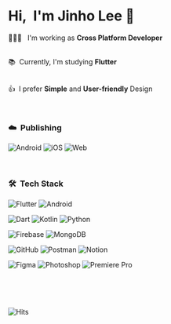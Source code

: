 # Hi,&nbsp; I'm Jinho Lee 👋

🧑🏻‍💻&nbsp;&nbsp; I'm working as <strong>Cross Platform Developer</strong>
<br>
<br>

📚&nbsp; Currently, I'm studying <strong>Flutter</strong>
<br>
<br>

👍&nbsp; I prefer <strong>Simple</strong> and <strong>User-friendly</strong> Design

<br>
  
### ☁️&nbsp; Publishing


![Android](https://img.shields.io/badge/AOS-00D8F7?style=flat&logo=Google%20Play&logoColor=FFFFFF)
![iOS](https://img.shields.io/badge/iOS-0D96F6?style=flat&logo=App%20Store&logoColor=FFFFFF)
![Web](https://img.shields.io/badge/Web-DC392D?style=flat&logo=Google%20Chrome&logoColor=FFFFFF)
  
<br>
  
### 🛠&nbsp; Tech Stack
  
![Flutter](https://img.shields.io/badge/Flutter-02569B?style=flat&logo=Flutter&logoColor=FFFFFF)
![Android](https://img.shields.io/badge/Android-3DDC84?style=flat&logo=Android&logoColor=FFFFFF)

![Dart](https://img.shields.io/badge/Dart-0175C2?style=flat&logo=Dart&logoColor=FFFFFF)
![Kotlin](https://img.shields.io/badge/Kotlin-7F52FF?style=flat&logo=Kotlin&logoColor=FFFFFF)
![Python](https://img.shields.io/badge/Python-3776AB?style=flat&logo=Python&logoColor=FFFFFF)

![Firebase](https://img.shields.io/badge/Firebase-FFCA28?style=flat&logo=Firebase&logoColor=FFFFFF)
![MongoDB](https://img.shields.io/badge/MongoDB-47A248?style=flat&logo=MongoDB&logoColor=FFFFFF)

![GitHub](https://img.shields.io/badge/GitHub-181717?style=flat&logo=GitHub&logoColor=FFFFFF)
![Postman](https://img.shields.io/badge/Postman-FF6C37?style=flat&logo=Postman&logoColor=FFFFFF)
![Notion](https://img.shields.io/badge/Notion-000000?style=flat&logo=Notion&logoColor=FFFFFF)

![Figma](https://img.shields.io/badge/Figma-F24E1E?style=flat&logo=Figma&logoColor=FFFFFF)
![Photoshop](https://img.shields.io/badge/Photoshop-31A8FF?style=flat&logo=Adobe%20Photoshop&logoColor=FFFFFF)
![Premiere Pro](https://img.shields.io/badge/Premiere_Pro-9999FF?style=flat&logo=Adobe%20Premiere%20Pro&logoColor=FFFFFF)
  
<br>
<br>
<br>  

![Hits](https://hits.seeyoufarm.com/api/count/incr/badge.svg?url=https%3A%2F%2Fgithub.com%2Fsmalleyescoding%2Fhit-counter&count_bg=%23858585&title_bg=%23000000&icon=&icon_color=%23E7E7E7&title=Visitors&edge_flat=false)

